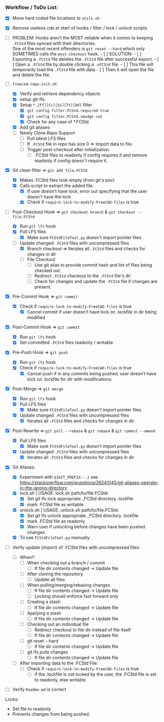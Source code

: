 ### Workflow / ToDo List:
- [x] Move hard coded file locations to `utils.sh`

- [x] Remove useless cds at start of hooks / filter / lock / unlock scripts

- [ ] PROBLEM: Hooks aren't the MOST reliable when it comes to keeping `.FCStd` files synced with their directories.  
	  One of the most recent offenders is `git reset --hard` which only SOMETIMES calls the `post-checkout` hook.
		- [ ] SOLUTION: 
			- [ ] Exporting a `.FCStd` file deletes the `.FCStd` file after successful export.
			- [ ] Open a `.FCStd` file by double clicking a `.oFCStd` file.
				- [ ] This file will temporarily load the `.FCStd` file with data
				- [ ] Then it will open the file and delete the file.

- [ ] `freecad-repo-init.sh`
    - [x] Verify and retrieve dependency objects
    - [x] setup git-lfs.
    - [x] Setup `*.[Ff][Cc][Ss][Tt][Dd]` filter
		- [x] `git config filter.FCStd.required true`
		- [x] `git config filter.FCStd.smudge cat`
		- [x] Check for any case of *.FCStd
	- [x] Add git aliases
	- [ ] Newly Clone Repo Support
		- [ ] Pull latest LFS files
		- [ ] If `.FCStd` file in repo has size 0 => Import data to file.
		- [ ] Trigger post-checkout after initialization.
			- [ ] .FCStd files to readonly if config requires it and remove readonly if config doesn't require it.

- [x] Git clean filter => `git add file.FCStd`
    - [x] Makes .FCStd files look empty (from git's pov)
    - [x] Calls script to extract the added file.
		- [x] If user doesn't have lock, error out specifying that the user doesn't have the lock
		- [x] Check if `require-lock-to-modify-FreeCAD-files` is true

- [ ] Post-Checkout Hook => `git checkout branch` & `git checkout -- file.FCStd`
	- [x] Run `git lfs` hook
    - [x] Pull LFS files
		- [x] Make sure `FCStdFileTool.py` doesn't import pointer files
	- [ ] Update changed `.FCStd` files with uncompressed files
		- [x] Branch checkout => Iterates all `.FCStd` files and checks for changes in dir
		- [ ] File Checkout
			- [ ] Use git alias to provide commit hash and list of files being checked out.
			- [ ] Redirect `.FCStd` checkout to the `.FCStd` file's dir
			- [ ] Check for changes and update the `.FCStd` file if changes are present.

- [x] Pre-Commit Hook => `git commit`
	- [x] Check if `require-lock-to-modify-FreeCAD-files` is true
		- [x] Cancel commit if user doesn't have lock on .lockfile in dir being modified

- [x] Post-Commit Hook => `git commit`
	- [x] Run `git lfs` hook
	- [x] Set committed `.FCStd` files readonly / writable

- [x] Pre-Push Hook => `git push`
	- [x] Run `git lfs` hook
	- [x] Check if `require-lock-to-modify-FreeCAD-files` is true
		- [x] Cancel push if in any commits being pushed, user doesn't have lock on .lockfile for dir with modifications.

- [x] Post-Merge => `git merge`
	- [x] Run `git lfs` hook
    - [x] Pull LFS files
		- [x] Make sure `FCStdFileTool.py` doesn't import pointer files
	- [x] Update changed `.FCStd` files with uncompressed files
		- [x] Iterates all `.FCStd` files and checks for changes in dir

- [x] Post-Rewrite => `git pull --rebase` & `git rebase` & `git commit --amend`
    - [x] Pull LFS files
		- [x] Make sure `FCStdFileTool.py` doesn't import pointer files
	- [x] Update changed `.FCStd` files with uncompressed files
		- [x] Iterates all `.FCStd` files and checks for changes in dir

- [x] Git Aliases:
	- [x] Experiment with `${GIT_PREFIX:-.}` see https://stackoverflow.com/questions/26243145/git-aliases-operate-in-the-wrong-directory
	- [x] lock.sh | USAGE: lock.sh path/to/file.FCStd:
		- [x] Set git lfs lock appropriate _FCStd directory .lockfile
		- [x] mark .FCStd file as writable
	- [x] unlock.sh | USAGE: unlock.sh path/to/file.FCStd:
		- [x] Set git lfs unlock appropriate _FCStd directory .lockfile
		- [x] mark .FCStd file as readonly
		- [x] Warn user if unlocking before changes have been pushed changes
	- [x] To use `FCStdFileTool.py` manually

- [ ] Verify update (import) of .FCStd files with uncompressed files:
	- [ ] When?:
		- [ ] When checking out a branch / commit
			- [ ] If file dir contents changed -> Update file
		- [ ] After cloning the repository
			- [ ] Update all files
		- [ ] When pulling/merging/rebasing changes
			- [ ] If file dir contents changed -> Update file
			- [ ] Locking should enforce fast forward only
		- [ ] Creating a stash
			- [ ] If file dir contents changed -> Update file
		- [ ] Applying a stash
			- [ ] If file dir contents changed -> Update file
		- [ ] Checking out an individual file
			- [ ] Redirect checkout to file dir instead of file itself
			- [ ] If file dir contents changed -> Update file
		- [ ] git reset --hard
			- [ ] If file dir contents changed -> Update file
		- [ ] git lfs pulls changes
			- [ ] If file dir contents changed -> Update file
	- [ ] After importing data to the .FCStd File:
		- [ ] Check if `require-lock-to-modify-FreeCAD-files` is true
			- [ ] if the .lockfile is not locked by the user, the .FCStd file is set to readonly, else writable

- [ ] Verify `Readme.md` is correct

Locks:
 - Set file to readonly
 - Prevents changes from being pushed.